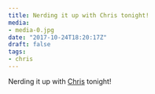 ```yaml
---
title: Nerding it up with Chris tonight!
media:
- media-0.jpg
date: "2017-10-24T18:20:17Z"
draft: false
tags:
- chris
---
```

Nerding it up with [Chris](/tags/chris) tonight\!
